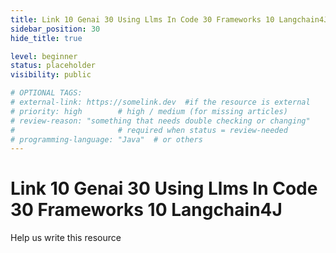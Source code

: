 ```yaml
---
title: Link 10 Genai 30 Using Llms In Code 30 Frameworks 10 Langchain4J
sidebar_position: 30
hide_title: true

level: beginner
status: placeholder
visibility: public

# OPTIONAL TAGS:
# external-link: https://somelink.dev  #if the resource is external
# priority: high        # high / medium (for missing articles)
# review-reason: "something that needs double checking or changing"
#                       # required when status = review-needed
# programming-language: "Java"  # or others
---
```


# Link 10 Genai 30 Using Llms In Code 30 Frameworks 10 Langchain4J

Help us write this resource
